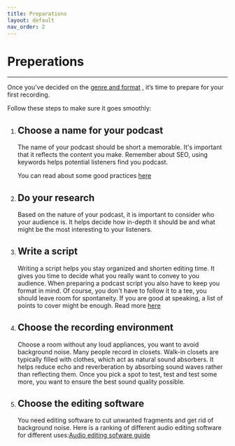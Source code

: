 ```yaml
---
title: Preparations
layout: default
nav_order: 2
---
```


# Preperations
---

Once you've decided on the [genre and format](Index.md)
, it’s time to prepare for your first recording.

Follow these steps to make sure it goes smoothly:

1. ## Choose a name for your podcast 
   
   The name of your podcast should be short a memorable. It's important that it reflects the content you make. Remember about SEO, using keywords helps potential listeners find you podcast. 
   
   You can read about some good practices [here](https://podcasters.spotify.com/resources/learn/create/podcast-name.)


2. ## Do your research
   
   Based on the nature of your podcast, it is important to consider who your audience is. It helps decide how in-depth it should be and what might be the most interesting to your listeners.

3. ## Write a script
   
   Writing a script helps you stay organized and shorten editing time. It gives you time to decide what you really want to convey to you audience. When preparing a podcast script you also have to keep you format in mind. Of course, you don't have to follow it to a tee, you should leave room for spontaneity. If you are good at speaking, a list of points to cover might be enough. Read more [here](https://podcasters.spotify.com/resources/learn/create/how-to-write-podcast-scripts )


4. ## Choose the recording environment
   
   Choose a room without any loud appliances, you want to avoid background noise. Many people record in closets.  Walk-in closets are typically filled with clothes, which act as natural sound absorbers. It helps reduce echo and reverberation by absorbing sound waves rather than reflecting them. Once you pick a spot to test, test and test some more, you want to ensure the best sound quality possible.

5. ## Choose the editing software
   
   You need editing software to cut unwanted fragments and get rid of background noise. Here is a ranking of different audio editing software for different uses:[Audio editing sofware guide]( https://www.fiverr.com/resources/guides/music-audio/podcast-editing-software )


